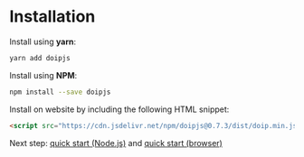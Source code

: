 # Installation

Install using **yarn**:

```bash
yarn add doipjs
```

Install using **NPM**:

```bash
npm install --save doipjs
```

Install on website by including the following HTML snippet:

```html
<script src="https://cdn.jsdelivr.net/npm/doipjs@0.7.3/dist/doip.min.js"></script>
```

Next step: [quick start (Node.js)](quickstart-nodejs.md) and [quick start (browser)](quickstart-browser.md)
